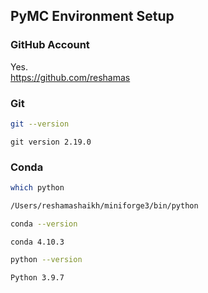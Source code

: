 ## PyMC Environment Setup

### GitHub Account
Yes.  
https://github.com/reshamas

### Git
```bash
git --version
```

```
git version 2.19.0
```

### Conda
```bash
which python
```

```bash
/Users/reshamashaikh/miniforge3/bin/python
```

```bash
conda --version
```

```
conda 4.10.3
```

```bash
python --version
```

```
Python 3.9.7
```



